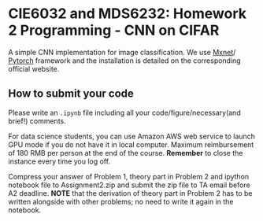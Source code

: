 # CIE6032 and MDS6232: Homework 2 Programming - CNN on CIFAR

A simple CNN implementation for image classification. We use [Mxnet](https://mxnet.apache.org/)/ [Pytorch](http://pytorch.org/) framework and the installation is detailed on the corresponding
official website.

## How to submit your code

Please write an `.ipynb` file including all your code/figure/necessary(and brief!) comments. 

For data science students, you can use Amazon AWS web service to launch GPU mode if you do not have it in local computer.
Maximum reimbursement of 180 RMB per person at the end of the course. 
**Remember** to close the instance every time you log off.

Compress your answer of Problem 1, theory part in Problem 2 and ipython notebook file to Assignment2.zip and submit the zip file to TA email before A2 deadline. 
**NOTE** that the derivation of theory part in Problem 2 has to be written alongside with other problems; no need to write it again in the notebook. 


